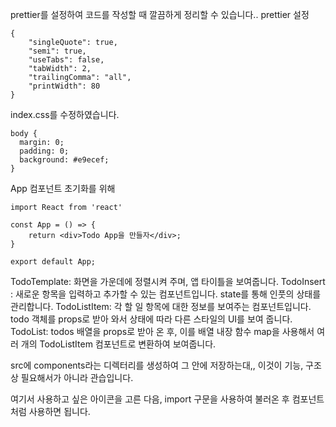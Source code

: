 prettier를 설정하여 코드를 작성할 때 깔끔하게 정리할 수 있습니다.. prettier 설정 
```
{
    "singleQuote": true,
    "semi": true,
    "useTabs": false,
    "tabWidth": 2,
    "trailingComma": "all",
    "printWidth": 80
}
```
index.css를 수정하였습니다.
```
body {
  margin: 0;
  padding: 0;
  background: #e9ecef;
}
```
App 컴포넌트 초기화를 위해

```
import React from 'react'

const App = () => {
    return <div>Todo App을 만들자</div>;
}

export default App;
```
TodoTemplate: 화면을 가운데에 정렬시켜 주며, 앱 타이틀을 보여줍니다.
TodoInsert : 새로운 항목을 입력하고 추가할 수 있는 컴포넌트입니다. state를 통해 인풋의 상태를 관리합니다.
TodoListItem: 각 할 일 항목에 대한 정보를 보여주는 컴포넌트입니다. todo 객체를 props로 받아 와서 상태에 따라 다른 스타일의 UI를 보여 줍니다.
TodoList: todos 배열을 props로 받아 온 후, 이를 배열 내장 함수 map을 사용해서 여러 개의 TodoListItem 컴포넌트로 변환하여 보여줍니다.

src에 components라는 디렉터리를 생성하여 그 안에 저장하는대,, 이것이 기능, 구조상 필요해서가 아니라 관습입니다.

여기서 사용하고 싶은 아이콘을 고른 다음, import 구문을 사용하여 불러온 후 컴포넌트처럼 사용하면 됩니다.